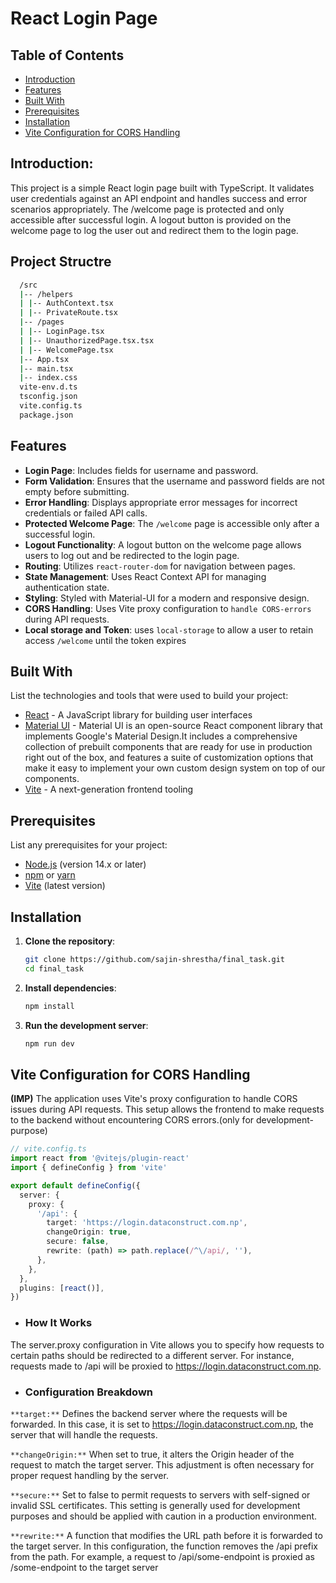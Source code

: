 # React Login Page

## Table of Contents

- [Introduction](#introduction)
- [Features](#features)
- [Built With](#built-with)
- [Prerequisites](#prerequisites)
- [Installation](#installation)
- [ Vite Configuration for CORS Handling](#vite-configuration-for-cors-handling)

## Introduction:

This project is a simple React login page built with TypeScript. It validates user credentials against an API endpoint and handles success and error scenarios appropriately. The /welcome page is protected and only accessible after successful login. A logout button is provided on the welcome page to log the user out and redirect them to the login page.

## Project Structre

```bash
  /src
  |-- /helpers
  | |-- AuthContext.tsx
  | |-- PrivateRoute.tsx
  |-- /pages
  | |-- LoginPage.tsx
  | |-- UnauthorizedPage.tsx.tsx
  | |-- WelcomePage.tsx
  |-- App.tsx
  |-- main.tsx
  |-- index.css
  vite-env.d.ts
  tsconfig.json
  vite.config.ts
  package.json
```

## Features

- **Login Page**: Includes fields for username and password.
- **Form Validation**: Ensures that the username and password fields are not empty before submitting.
- **Error Handling**: Displays appropriate error messages for incorrect credentials or failed API calls.
- **Protected Welcome Page**: The `/welcome` page is accessible only after a successful login.
- **Logout Functionality**: A logout button on the welcome page allows users to log out and be redirected to the login page.
- **Routing**: Utilizes `react-router-dom` for navigation between pages.
- **State Management**: Uses React Context API for managing authentication state.
- **Styling**: Styled with Material-UI for a modern and responsive design.
- **CORS Handling**: Uses Vite proxy configuration to `handle CORS-errors` during API requests.
- **Local storage and Token**: uses `local-storage` to allow a user to retain access `/welcome` until the token expires

## Built With

List the technologies and tools that were used to build your project:

- [React](https://reactjs.org/) - A JavaScript library for building user interfaces
- [Material UI](https://mui.com/material-ui/getting-started/) - Material UI is an open-source React component library that implements Google's Material Design.It includes a comprehensive collection of prebuilt components that are ready for use in production right out of the box, and features a suite of customization options that make it easy to implement your own custom design system on top of our components.
- [Vite](https://vitejs.dev/) - A next-generation frontend tooling

## Prerequisites

List any prerequisites for your project:

- [Node.js](https://nodejs.org/) (version 14.x or later)
- [npm](https://www.npmjs.com/) or [yarn](https://yarnpkg.com/)
- [Vite](https://vitejs.dev/) (latest version)

## Installation

1. **Clone the repository**:

   ```bash
   git clone https://github.com/sajin-shrestha/final_task.git
   cd final_task
   ```

2. **Install dependencies**:

   ```bash
   npm install
   ```

3. **Run the development server**:

   ```bash
   npm run dev
   ```

## Vite Configuration for CORS Handling

**(IMP)**
The application uses Vite's proxy configuration to handle CORS issues during API requests. This setup allows the frontend to make requests to the backend without encountering CORS errors.(only for development-purpose)

```ts
// vite.config.ts
import react from '@vitejs/plugin-react'
import { defineConfig } from 'vite'

export default defineConfig({
  server: {
    proxy: {
      '/api': {
        target: 'https://login.dataconstruct.com.np',
        changeOrigin: true,
        secure: false,
        rewrite: (path) => path.replace(/^\/api/, ''),
      },
    },
  },
  plugins: [react()],
})
```

- ### How It Works

The server.proxy configuration in Vite allows you to specify how requests to certain paths should be redirected to a different server. For instance, requests made to /api will be proxied to https://login.dataconstruct.com.np.

- ### Configuration Breakdown

`**target:**` Defines the backend server where the requests will be forwarded. In this case, it is set to https://login.dataconstruct.com.np, the server that will handle the requests.

`**changeOrigin:**` When set to true, it alters the Origin header of the request to match the target server. This adjustment is often necessary for proper request handling by the server.

`**secure:**` Set to false to permit requests to servers with self-signed or invalid SSL certificates. This setting is generally used for development purposes and should be applied with caution in a production environment.

`**rewrite:**` A function that modifies the URL path before it is forwarded to the target server. In this configuration, the function removes the /api prefix from the path. For example, a request to /api/some-endpoint is proxied as /some-endpoint to the target server
